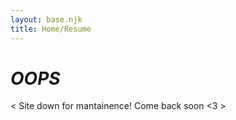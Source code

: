 ```yaml
---
layout: base.njk
title: Home/Resume
---
```

# *OOPS*
&lt; Site down for mantainence! Come back soon <3 &gt;